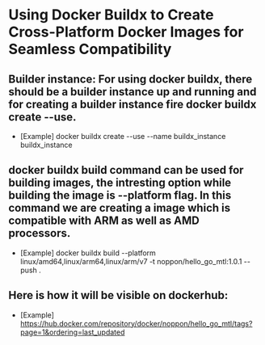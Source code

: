 # Using Docker Buildx to Create Cross-Platform Docker Images for Seamless Compatibility

## Builder instance: For using docker buildx, there should be a builder instance up and running and for creating a builder instance fire docker buildx create --use.
- [Example] docker buildx create --use --name buildx_instance buildx_instance

## docker buildx build command can be used for building images, the intresting option while building the image is --platform flag. In this command we are creating a image which is compatible with ARM as well as AMD processors.
- [Example] docker buildx build --platform linux/amd64,linux/arm64,linux/arm/v7 -t noppon/hello_go_mtl:1.0.1 --push .

## Here is how it will be visible on dockerhub:
- [Example] https://hub.docker.com/repository/docker/noppon/hello_go_mtl/tags?page=1&ordering=last_updated
